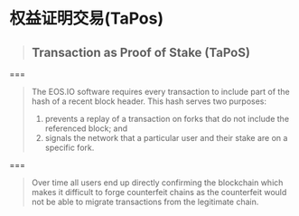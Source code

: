 # 权益证明交易\(TaPos\)

> ## Transaction as Proof of Stake \(TaPoS\)

===

> The EOS.IO software requires every transaction to include part of the hash of a recent block header. This hash serves two purposes:
>
> 1. prevents a replay of a transaction on forks that do not include the referenced block; and
> 2. signals the network that a particular user and their stake are on a specific fork.

===

> Over time all users end up directly confirming the blockchain which makes it difficult to forge counterfeit chains as the counterfeit would not be able to migrate transactions from the legitimate chain.

